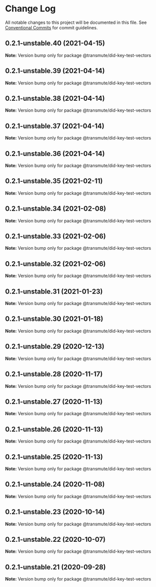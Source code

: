 # Change Log

All notable changes to this project will be documented in this file.
See [Conventional Commits](https://conventionalcommits.org) for commit guidelines.

## 0.2.1-unstable.40 (2021-04-15)

**Note:** Version bump only for package @transmute/did-key-test-vectors





## 0.2.1-unstable.39 (2021-04-14)

**Note:** Version bump only for package @transmute/did-key-test-vectors





## 0.2.1-unstable.38 (2021-04-14)

**Note:** Version bump only for package @transmute/did-key-test-vectors





## 0.2.1-unstable.37 (2021-04-14)

**Note:** Version bump only for package @transmute/did-key-test-vectors





## 0.2.1-unstable.36 (2021-04-14)

**Note:** Version bump only for package @transmute/did-key-test-vectors





## 0.2.1-unstable.35 (2021-02-11)

**Note:** Version bump only for package @transmute/did-key-test-vectors





## 0.2.1-unstable.34 (2021-02-08)

**Note:** Version bump only for package @transmute/did-key-test-vectors





## 0.2.1-unstable.33 (2021-02-06)

**Note:** Version bump only for package @transmute/did-key-test-vectors





## 0.2.1-unstable.32 (2021-02-06)

**Note:** Version bump only for package @transmute/did-key-test-vectors





## 0.2.1-unstable.31 (2021-01-23)

**Note:** Version bump only for package @transmute/did-key-test-vectors





## 0.2.1-unstable.30 (2021-01-18)

**Note:** Version bump only for package @transmute/did-key-test-vectors





## 0.2.1-unstable.29 (2020-12-13)

**Note:** Version bump only for package @transmute/did-key-test-vectors





## 0.2.1-unstable.28 (2020-11-17)

**Note:** Version bump only for package @transmute/did-key-test-vectors





## 0.2.1-unstable.27 (2020-11-13)

**Note:** Version bump only for package @transmute/did-key-test-vectors





## 0.2.1-unstable.26 (2020-11-13)

**Note:** Version bump only for package @transmute/did-key-test-vectors





## 0.2.1-unstable.25 (2020-11-13)

**Note:** Version bump only for package @transmute/did-key-test-vectors





## 0.2.1-unstable.24 (2020-11-08)

**Note:** Version bump only for package @transmute/did-key-test-vectors





## 0.2.1-unstable.23 (2020-10-14)

**Note:** Version bump only for package @transmute/did-key-test-vectors





## 0.2.1-unstable.22 (2020-10-07)

**Note:** Version bump only for package @transmute/did-key-test-vectors





## 0.2.1-unstable.21 (2020-09-28)

**Note:** Version bump only for package @transmute/did-key-test-vectors
